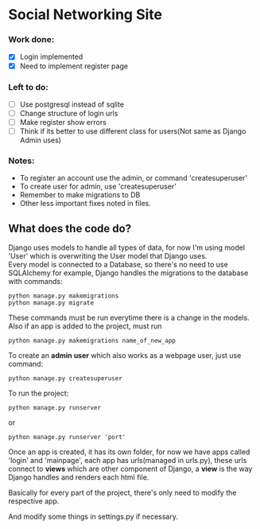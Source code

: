 # Social Networking Site

### Work done:

- [x] Login implemented
- [x] Need to implement register page

### Left to do:

- [ ] Use postgresql instead of sqlite
- [ ] Change structure of login urls
- [ ] Make register show errors
- [ ] Think if its better to use different class for users(Not same as Django Admin uses)
 
### Notes:

- To register an account use the admin, or command 'createsuperuser'
- To create user for admin, use 'createsuperuser'
- Remember to make migrations to DB
- Other less important fixes noted in files.

## What does the code do?
Django uses models to handle all types of data, for now I'm using model 'User' which is overwriting the User model that Django uses.<br>
Every model is connected to a Database, so there's no need to use SQLAlchemy for example, Django handles the migrations to the database with commands:
```
python manage.py makemigrations
python manage.py migrate
```
These commands must be run everytime there is a change in the models.
Also if an app is added to the project, must run
```
python manage.py makemigrations name_of_new_app
```

To create an __admin user__ which also works as a webpage user, just use command:
```
python manage.py createsuperuser
```

To run the project:
```
python manage.py runserver 
```
or
```
python manage.py runserver 'port'
```

Once an app is created, it has its own folder, for now we have apps called 'login' and 'mainpage', each app has urls(managed in urls.py), these urls connect to __views__ which are other component of Django, a __view__ is the way Django handles and renders each html file.

Basically for every part of the project, there's only need to modify the respective app.

And modify some things in settings.py if necessary.